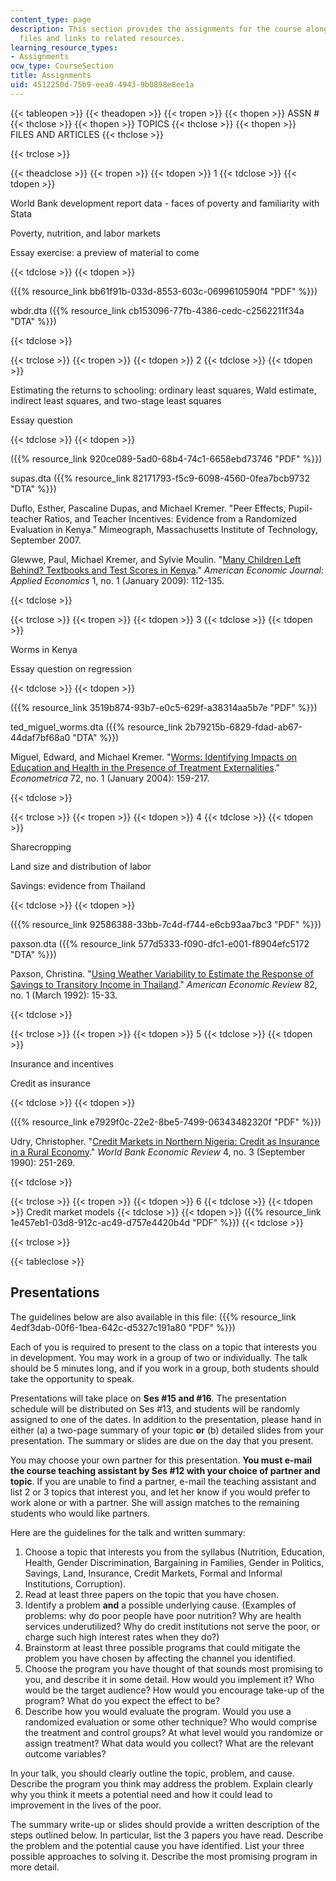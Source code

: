 ```yaml
---
content_type: page
description: This section provides the assignments for the course along with supporting
  files and links to related resources.
learning_resource_types:
- Assignments
ocw_type: CourseSection
title: Assignments
uid: 4512250d-75b9-eea0-4943-9b0898e8ee1a
---
```


{{< tableopen >}}
{{< theadopen >}}
{{< tropen >}}
{{< thopen >}}
ASSN #
{{< thclose >}}
{{< thopen >}}
TOPICS
{{< thclose >}}
{{< thopen >}}
FILES AND ARTICLES
{{< thclose >}}

{{< trclose >}}

{{< theadclose >}}
{{< tropen >}}
{{< tdopen >}}
1
{{< tdclose >}}
{{< tdopen >}}


World Bank development report data - faces of poverty and familiarity with Stata

Poverty, nutrition, and labor markets

Essay exercise: a preview of material to come


{{< tdclose >}}
{{< tdopen >}}


({{% resource_link bb61f91b-033d-8553-603c-0699610590f4 "PDF" %}})

wbdr.dta ({{% resource_link cb153096-77fb-4386-cedc-c2562211f34a "DTA" %}})


{{< tdclose >}}

{{< trclose >}}
{{< tropen >}}
{{< tdopen >}}
2
{{< tdclose >}}
{{< tdopen >}}


Estimating the returns to schooling: ordinary least squares, Wald estimate, indirect least squares, and two-stage least squares

Essay question


{{< tdclose >}}
{{< tdopen >}}


({{% resource_link 920ce089-5ad0-68b4-74c1-6658ebd73746 "PDF" %}})

supas.dta ({{% resource_link 82171793-f5c9-6098-4560-0fea7bcb9732 "DTA" %}})

Duflo, Esther, Pascaline Dupas, and Michael Kremer. "Peer Effects, Pupil-teacher Ratios, and Teacher Incentives: Evidence from a Randomized Evaluation in Kenya." Mimeograph, Massachusetts Institute of Technology, September 2007.

Glewwe, Paul, Michael Kremer, and Sylvie Moulin. "[Many Children Left Behind? Textbooks and Test Scores in Kenya](http://ideas.repec.org/p/nbr/nberwo/13300.html)." _American Economic Journal: Applied Economics_ 1, no. 1 (January 2009): 112-135.


{{< tdclose >}}

{{< trclose >}}
{{< tropen >}}
{{< tdopen >}}
3
{{< tdclose >}}
{{< tdopen >}}


Worms in Kenya

Essay question on regression


{{< tdclose >}}
{{< tdopen >}}


({{% resource_link 3519b874-93b7-e0c5-629f-a38314aa5b7e "PDF" %}})

ted\_miguel\_worms.dta ({{% resource_link 2b79215b-6829-fdad-ab67-44daf7bf68a0 "DTA" %}})

Miguel, Edward, and Michael Kremer. "[Worms: Identifying Impacts on Education and Health in the Presence of Treatment Externalities](http://ideas.repec.org/a/ecm/emetrp/v72y2004i1p159-217.html)." _Econometrica_ 72, no. 1 (January 2004): 159-217.


{{< tdclose >}}

{{< trclose >}}
{{< tropen >}}
{{< tdopen >}}
4
{{< tdclose >}}
{{< tdopen >}}


Sharecropping

Land size and distribution of labor

Savings: evidence from Thailand


{{< tdclose >}}
{{< tdopen >}}


({{% resource_link 92586388-33bb-7c4d-f744-e6cb93aa7bc3 "PDF" %}})

paxson.dta ({{% resource_link 577d5333-f090-dfc1-e001-f8904efc5172 "DTA" %}})

Paxson, Christina. "[Using Weather Variability to Estimate the Response of Savings to Transitory Income in Thailand](http://ideas.repec.org/a/aea/aecrev/v82y1992i1p15-33.html)." _American Economic Review_ 82, no. 1 (March 1992): 15-33.


{{< tdclose >}}

{{< trclose >}}
{{< tropen >}}
{{< tdopen >}}
5
{{< tdclose >}}
{{< tdopen >}}


Insurance and incentives

Credit as insurance


{{< tdclose >}}
{{< tdopen >}}


({{% resource_link e7929f0c-22e2-8be5-7499-06343482320f "PDF" %}})

Udry, Christopher. "[Credit Markets in Northern Nigeria: Credit as Insurance in a Rural Economy](http://ideas.repec.org/a/oup/wbecrv/v4y1990i3p251-69.html)." _World Bank Economic Review_ 4, no. 3 (September 1990): 251-269.


{{< tdclose >}}

{{< trclose >}}
{{< tropen >}}
{{< tdopen >}}
6
{{< tdclose >}}
{{< tdopen >}}
Credit market models
{{< tdclose >}}
{{< tdopen >}}
({{% resource_link 1e457eb1-03d8-912c-ac49-d757e4420b4d "PDF" %}})
{{< tdclose >}}

{{< trclose >}}

{{< tableclose >}}

Presentations
-------------

The guidelines below are also available in this file: ({{% resource_link 4edf3dab-00f6-1bea-642c-d5327c191a80 "PDF" %}})

Each of you is required to present to the class on a topic that interests you in development. You may work in a group of two or individually. The talk should be 5 minutes long, and if you work in a group, both students should take the opportunity to speak.

Presentations will take place on **Ses #15 and #16**. The presentation schedule will be distributed on Ses #13, and students will be randomly assigned to one of the dates. In addition to the presentation, please hand in either (a) a two-page summary of your topic **or** (b) detailed slides from your presentation. The summary or slides are due on the day that you present.

You may choose your own partner for this presentation. **You must e-mail the course teaching assistant by Ses #12 with your choice of partner and topic**. If you are unable to find a partner, e-mail the teaching assistant and list 2 or 3 topics that interest you, and let her know if you would prefer to work alone or with a partner. She will assign matches to the remaining students who would like partners.

Here are the guidelines for the talk and written summary:

1.  Choose a topic that interests you from the syllabus (Nutrition, Education, Health, Gender Discrimination, Bargaining in Families, Gender in Politics, Savings, Land, Insurance, Credit Markets, Formal and Informal Institutions, Corruption).
2.  Read at least three papers on the topic that you have chosen.
3.  Identify a problem **and** a possible underlying cause. (Examples of problems: why do poor people have poor nutrition? Why are health services underutilized? Why do credit institutions not serve the poor, or charge such high interest rates when they do?)
4.  Brainstorm at least three possible programs that could mitigate the problem you have chosen by affecting the channel you identified.
5.  Choose the program you have thought of that sounds most promising to you, and describe it in some detail. How would you implement it? Who would be the target audience? How would you encourage take-up of the program? What do you expect the effect to be?
6.  Describe how you would evaluate the program. Would you use a randomized evaluation or some other technique? Who would comprise the treatment and control groups? At what level would you randomize or assign treatment? What data would you collect? What are the relevant outcome variables?

In your talk, you should clearly outline the topic, problem, and cause. Describe the program you think may address the problem. Explain clearly why you think it meets a potential need and how it could lead to improvement in the lives of the poor.

The summary write-up or slides should provide a written description of the steps outlined below. In particular, list the 3 papers you have read. Describe the problem and the potential cause you have identified. List your three possible approaches to solving it. Describe the most promising program in more detail.